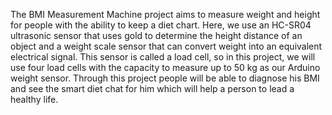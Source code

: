 The BMI Measurement Machine project aims to measure weight and height for people with
the ability to keep a diet chart. Here, we use an HC-SR04 ultrasonic sensor that uses gold to
determine the height distance of an object and a weight scale sensor that can convert weight
into an equivalent electrical signal. This sensor is called a load cell, so in this project, we will
use four load cells with the capacity to measure up to 50 kg as our Arduino weight sensor.
Through this project people will be able to diagnose his BMI and see the smart diet chat for
him which will help a person to lead a healthy life.